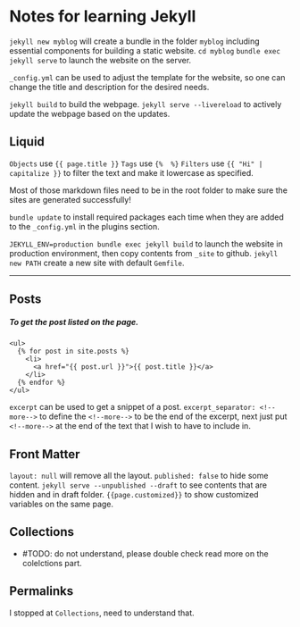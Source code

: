# Notes for learning Jekyll

`jekyll new myblog` will create a bundle in the folder `myblog` including essential components for building a static website.
`cd myblog`
`bundle exec jekyll serve` to launch the website on the server.


`_config.yml` can be used to adjust the template for the website, so one can change the title and description for the desired needs.

`jekyll build` to build the webpage.
`jekyll serve --livereload` to actively update the webpage based on the updates.

## Liquid
`Objects` use `{{ page.title }}`
`Tags` use `{%  %}`
`Filters` use `{{ "Hi" | capitalize }}` to filter the text and make it lowercase as specified.

Most of those markdown files need to be in the root folder to make sure the sites are generated successfully!

`bundle update` to install required packages each time when they are added to the `_config.yml` in the plugins section.

`JEKYLL_ENV=production bundle exec jekyll build` to launch the website in production environment, then copy contents from `_site` to github.
`jekyll new PATH` create a new site with default `Gemfile`.


---

## Posts

##### To get the post listed on the page.
```
<ul>
  {% for post in site.posts %}
    <li>
      <a href="{{ post.url }}">{{ post.title }}</a>
    </li>
  {% endfor %}
</ul>
```

`excerpt` can be used to get a snippet of a post.
`excerpt_separator: <!--more-->` to define the `<!--more-->` to be the end of the excerpt, next just put `<!--more-->` at the end of the text that I wish to have to include in.

## Front Matter
`layout: null` will remove all the layout.
`published: false` to hide some content.
`jekyll serve --unpublished --draft` to see contents that are hidden and in draft folder.
`{{page.customized}}` to show customized variables on the same page.


## Collections
- #TODO: do not understand, please double check
read more on the colelctions part.


## Permalinks






I stopped at `Collections`, need to understand that. 
